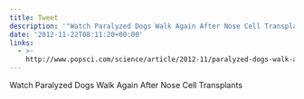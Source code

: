 ```yaml
---
title: Tweet
description: '"Watch Paralyzed Dogs Walk Again After Nose Cell Transplants "'
date: '2012-11-22T08:11:20+00:00'
links:
  - >-
    http://www.popsci.com/science/article/2012-11/paralyzed-dogs-walk-again-after-nose-cell-transplants
---
```

Watch Paralyzed Dogs Walk Again After Nose Cell Transplants 
